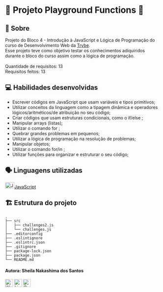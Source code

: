 # :ferris_wheel: Projeto Playground Functions :roller_coaster:

## :page_facing_up: Sobre

Projeto do Bloco 4 - Introdução à JavaScript e Lógica de Programação do curso de Desenvolvimento Web da [Trybe](https://www.betrybe.com).<br>
Esse projeto teve como objetivo testar os conhecimentos adiquiridos durante o bloco do curso assim como a lógica de programação.<br><br>
Quantidade de requisitos: 13<br>
Requisitos feitos: 13

## :computer: Habilidades desenvolvidas

- Escrever códigos em JavaScript que usam variáveis e tipos primitivos;
- Utilizar conceitos da linguagem como a tipagem dinâmica e operadores lógicos/aritméticos/de atribuição no seu código;
- Criar códigos que usam estruturas condicionais, como o if/else ;
- Manipular arrays (listas);
- Utilizar o comando for ;
- Quebrar grandes problemas em pequenos;
- Utilizar a lógica de programação na resolução de problemas;
- Manipular objetos;
- Utilizar o comando for/in ;
- Utilizar funções para organizar e estruturar o seu código;

## :speaking_head: Linguagens utilizadas
<div align="left">
  <a href="https://developer.mozilla.org/pt-BR/docs/Web/JavaScript" display="block" title="JavaScript"><img alt="JavaScript icon" height="20px" width="30px" src="https://cdn.jsdelivr.net/gh/devicons/devicon/icons/javascript/javascript-original.svg" />JavaScript</a>
</div>

## :building_construction: Estrutura do projeto
```
.
├── src
│   ├── challenges2.js
│   └── challenges.js
├── .editorconfig
├── .eslintignore
├── .eslintrc.json
├── .gitignore
├── package-lock.json
├── package.json
└── README.md
```

 #### Autora: Sheila Nakashima dos Santos
<a href="https://wa.me/+5511995985416?text=Sheila%20Dev" target="_blank" rel="external"><img src="https://img.shields.io/badge/WhatsApp-25D366?style=for-the-badge&logo=whatsapp&logoColor=white" alt="WhatsApp" height="25px" /></a>
<a href="https://www.linkedin.com/in/sheila-nakashima-dos-santos/" target="_blank" rel="external"><img src="https://img.shields.io/badge/LinkedIn-0077B5?style=for-the-badge&logo=linkedin&logoColor=white" alt="LinkedIn" height="25px"></a>
<a href="mailto:shei.nsantos@gmail.com" target="_blank" rel="external"><img src="https://img.shields.io/badge/Gmail-D14836?style=for-the-badge&logo=gmail&logoColor=white" alt="Gmail" height="25px"></a>
